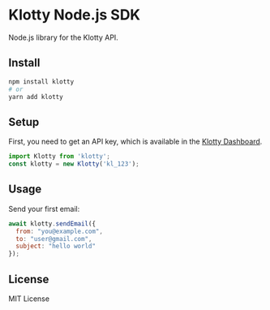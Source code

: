 # Klotty Node.js SDK

Node.js library for the Klotty API.

## Install

```bash
npm install klotty
# or
yarn add klotty
```

## Setup

First, you need to get an API key, which is available in the [Klotty Dashboard](https://klotty.com).

```js
import Klotty from 'klotty';
const klotty = new Klotty('kl_123');
```

## Usage

Send your first email:

```js
await klotty.sendEmail({
  from: "you@example.com",
  to: "user@gmail.com",
  subject: "hello world"
});
```

## License

MIT License